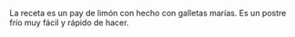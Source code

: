La receta es un pay de limón con hecho con galletas marías. Es un postre frío muy fácil y rápido de hacer.